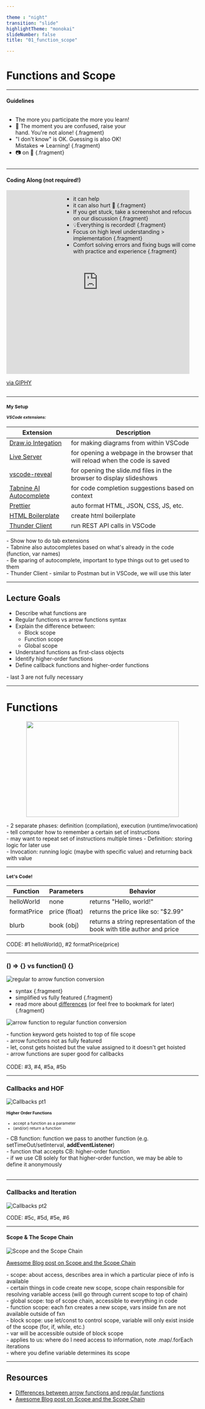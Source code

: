 ```yaml
---

theme : "night"
transition: "slide"
highlightTheme: "monokai"
slideNumber: false
title: "01_function_scope"

---
```


# Functions and Scope

---

#### Guidelines

<div style="display: flex; flex-direction: row">
 
  <div style="width: 70%">

  - The more you participate the more you learn! 
  - 🤯 The moment you are confused, raise your hand. You're not alone! {.fragment}
  - "I don't know" is OK. Guessing is also OK! Mistakes => Learning! {.fragment}
  - 📷 on 🙏 {.fragment}
  </div>
</div>

---

#### Coding Along (not required!)

<div style="display: flex; flex-direction: row">
  <div style="width: 30%">
    <iframe src="https://giphy.com/embed/VTc0g9IKEpLAk" width="480" height="480" frameBorder="0" class="giphy-embed" allowFullScreen></iframe><p><a href="https://giphy.com/gifs/funny-everyone-VTc0g9IKEpLAk">via GIPHY</a></p>
  </div>
  <div style="width: 70%">

  - it can help
  - it can also hurt 😬 {.fragment}
  - If you get stuck, take a screenshot and refocus on our discussion {.fragment}
  - 💡Everything is recorded! {.fragment}
  - Focus on high level understanding > implementation {.fragment}
  - Comfort solving errors and fixing bugs will come with practice and experience {.fragment}
  </div>
</div>

---

<div style="font-size: 0.75em">

### My Setup

##### VSCode extensions:

Extension | Description |
---------|----------|
[Draw.io Integation](https://marketplace.visualstudio.com/items?itemName=hediet.vscode-drawio) | for making diagrams from within VSCode 
[Live Server](https://marketplace.visualstudio.com/items?itemName=ritwickdey.LiveServer) | for opening a webpage in the browser that will reload when the code is saved 
[vscode-reveal](https://marketplace.visualstudio.com/items?itemName=evilz.vscode-reveal) | for opening the slide.md files in the browser to display slideshows
[Tabnine AI Autocomplete](https://marketplace.visualstudio.com/items?itemName=TabNine.tabnine-vscode) | for code completion suggestions based on context
[Prettier](https://marketplace.visualstudio.com/items?itemName=esbenp.prettier-vscode) | auto format HTML, JSON, CSS, JS, etc.
[HTML Boilerplate](https://marketplace.visualstudio.com/items?itemName=sidthesloth.html5-boilerplate) | create html boilerplate 
[Thunder Client](https://marketplace.visualstudio.com/items?itemName=rangav.vscode-thunder-client) | run REST API calls in VSCode

</div>

<aside class="notes">
- Show how to do tab extensions <br />
- Tabnine also autocompletes based on what's already in the code (function, var names) <br />
- Be sparing of autocomplete, important to type things out to get used to them <br />
- Thunder Client - similar to Postman but in VSCode, we will use this later 
</aside>

---

## Lecture Goals

- Describe what functions are
- Regular functions vs arrow functions syntax
- Explain the difference between:
  - Block scope
  - Function scope
  - Global scope
- Understand functions as first-class objects
- Identify higher-order functions
- Define callback functions and higher-order functions

<aside class="notes">
- last 3 are not fully necessary 
</aside>

---

# Functions

<p align="center">
    <img src="functions.jpeg" width="400" height="250">
</p>

<aside class="notes">
- 2 separate phases: definition (compilation), execution (runtime/invocation) <br />
- tell computer how to remember a certain set of instructions <br />
- may want to repeat set of instructions multiple times
- Definition: storing logic for later use <br />
- Invocation: running logic (maybe with specific value) and returning back with value 
</aside>

---

<div style="font-size: 0.75em">

### Let's Code!

Function | Parameters | Behavior
---------|----------|---------
 helloWorld | none | returns "Hello, world!"
 formatPrice | price (float) | returns the price like so: "$2.99" 
 blurb | book (obj) | returns a string representation of the book with title author and price

</div>

<aside class="notes">
CODE: #1 helloWorld(), #2 formatPrice(price)
</aside>

---

### () => {} vs function() {}

![regular to arrow function conversion](https://res.cloudinary.com/dlzuobe8h/image/upload/v1670868682/phase1/reg-to-arrow-function_bqrtqj.gif)

- syntax {.fragment}
- simplified vs fully featured {.fragment}
- read more about [differences](https://dmitripavlutin.com/differences-between-arrow-and-regular-functions/) (or feel free to bookmark for later) {.fragment}

![arrow function to regular function conversion](https://res.cloudinary.com/dlzuobe8h/image/upload/v1670868681/phase1/arrow-to-reg-function_snfnkx.gif)

<aside class="notes">
- function keyword gets hoisted to top of file scope <br />
- arrow functions not as fully featured <br />
- let, const gets hoisted but the value assigned to it doesn't get hoisted <br />
- arrow functions are super good for callbacks <br />
<br />
CODE: #3, #4, #5a, #5b

</aside>

---

### Callbacks and HOF

![Callbacks pt1](./callbacks-pt-1.drawio.svg)

<div style="font-size: 0.75em">

#### Higher Order Functions

- accept a function as a parameter
- (and/or) return a function

</div>

<aside class="notes">
- CB function: function we pass to another function (e.g. setTimeOut/setInterval, <strong>addEventListener</strong>) <br />
- function that accepts CB: higher-order function <br />
- if we use CB solely for that higher-order function, we may be able to define it anonymously <br /><br />
</aside>

---


### Callbacks and Iteration

![Callbacks pt2](./callbacks-pt-2.drawio.svg)

<aside class="notes">
CODE: #5c, #5d, #5e, #6
</aside>

---

#### Scope & The Scope Chain
![Scope and the Scope Chain](https://res.cloudinary.com/dlzuobe8h/image/upload/v1665447423/1_S9gu5XK8LBTSVddsGdBtGg_kq2mnh.png)

[Awesome Blog post on Scope and the Scope Chain](https://medium.com/joonsikyang/scope-and-the-scope-chain-27216a853a4e)

<aside class="notes">
- scope: about access, describes area in which a particular piece of info is available  <br />
- certain things in code create new scope, scope chain responsible for resolving variable access (will go through current scope to top of chain) <br >
- global scope: top of scope chain, accessible to everything in code <br />
- function scope: each fxn creates a new scope, vars inside fxn are not available outside of fxn <br />
- block scope: use let/const to control scope, variable will only exist inside of the scope (for, if, while, etc.)<br />
- var will be accessible outside of block scope <br />
- applies to us: where do I need access to information, note .map/.forEach iterations <br />
- where you define variable determines its scope <br />
</aside>

---

## Resources

- [Differences between arrow functions and regular functions](https://dmitripavlutin.com/differences-between-arrow-and-regular-functions/)
- [Awesome Blog post on Scope and the Scope Chain](https://medium.com/joonsikyang/scope-and-the-scope-chain-27216a853a4e)